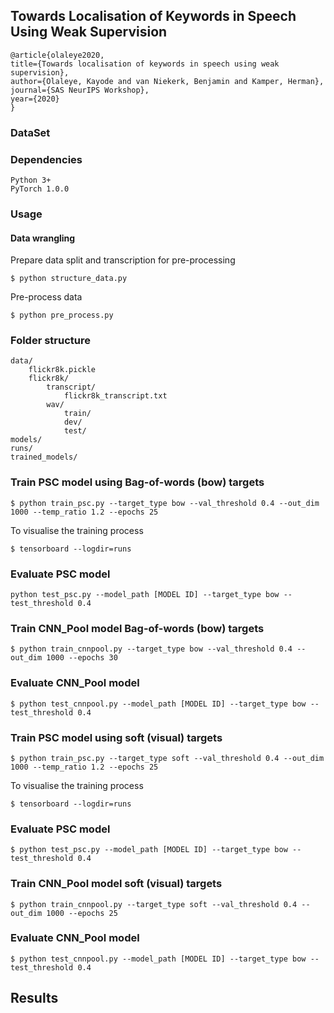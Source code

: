 ## Towards Localisation of Keywords in Speech Using Weak Supervision

    @article{olaleye2020,
    title={Towards localisation of keywords in speech using weak supervision},
    author={Olaleye, Kayode and van Niekerk, Benjamin and Kamper, Herman},
    journal={SAS NeurIPS Workshop},
    year={2020}
    }

### DataSet


### Dependencies

    Python 3+
    PyTorch 1.0.0

### Usage
#### Data wrangling
Prepare data split and transcription for pre-processing

    $ python structure_data.py

Pre-process data

    $ python pre_process.py

### Folder structure

    data/
        flickr8k.pickle
        flickr8k/
            transcript/
                flickr8k_transcript.txt
            wav/
                train/
                dev/
                test/
    models/
    runs/
    trained_models/

### Train PSC model using Bag-of-words (bow) targets

    $ python train_psc.py --target_type bow --val_threshold 0.4 --out_dim 1000 --temp_ratio 1.2 --epochs 25

To visualise the training process

    $ tensorboard --logdir=runs

### Evaluate PSC model

    python test_psc.py --model_path [MODEL ID] --target_type bow --test_threshold 0.4

### Train CNN_Pool model Bag-of-words (bow) targets

    $ python train_cnnpool.py --target_type bow --val_threshold 0.4 --out_dim 1000 --epochs 30

### Evaluate CNN_Pool model

    $ python test_cnnpool.py --model_path [MODEL ID] --target_type bow --test_threshold 0.4


### Train PSC model using soft (visual) targets

    $ python train_psc.py --target_type soft --val_threshold 0.4 --out_dim 1000 --temp_ratio 1.2 --epochs 25

To visualise the training process

    $ tensorboard --logdir=runs

### Evaluate PSC model

    $ python test_psc.py --model_path [MODEL ID] --target_type bow --test_threshold 0.4

### Train CNN_Pool model soft (visual) targets

    $ python train_cnnpool.py --target_type soft --val_threshold 0.4 --out_dim 1000 --epochs 25

### Evaluate CNN_Pool model

    $ python test_cnnpool.py --model_path [MODEL ID] --target_type bow --test_threshold 0.4


## Results


    



